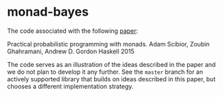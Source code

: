 # monad-bayes

The code associated with the following [paper](http://mlg.eng.cam.ac.uk/pub/pdf/SciGhaGor15.pdf):

Practical probabilistic programming with monads.
Adam Scibior, Zoubin Ghahramani, Andrew D. Gordon
Haskell 2015

The code serves as an illustration of the ideas described in the paper and we do not plan to develop it any further. See the `master` branch for an actively supported library that builds on ideas described in this paper, but chooses a different implementation strategy.

